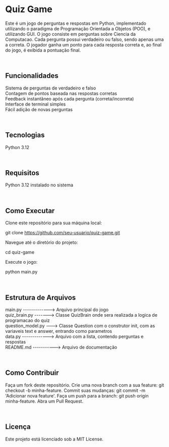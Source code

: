 <h1> Quiz Game </h1>

Este é um jogo de perguntas e respostas em Python, implementado utilizando o paradigma de Programação Orientada a Objetos (POO), e utilizando GUI. O jogo consiste em perguntas sobre Ciencia da Computacao. Cada pergunta possui verdadeiro ou falso, sendo apenas uma a correta. O jogador ganha um ponto para cada resposta correta e, ao final do jogo, é exibida a pontuação final.


<br><h2> Funcionalidades </h2>

Sistema de perguntas de verdadeiro e falso <br>
Contagem de pontos baseada nas respostas corretas  <br>
Feedback instantâneo após cada pergunta (correta/incorreta) <br>
Interface de terminal simples <br>
Fácil adição de novas perguntas

<br><h2> Tecnologias </h2>

Python 3.12  <br>

<br><h2> Requisitos </h2>

Python 3.12 instalado no sistema <br>

<br><h2> Como Executar </h2>

Clone este repositório para sua máquina local: <br>

git clone https://github.com/seu-usuario/quiz-game.git <br>

Navegue até o diretório do projeto: <br>

cd quiz-game  <br>

Execute o jogo: <br>

python main.py

<br><h2> Estrutura de Arquivos </h2>
                 
main.py -------------> Arquivo principal do jogo                                                                           <br>
quiz_brain.py -------> Classe QuizBrain onde sera realizada a logica de programacao do quiz                                <br>
question_model.py ---> Classe Question com o construtor init, com as variaveis text e answer, entrando como parametros     <br>
data.py -------------> Arquivo com a lista, contendo perguntas e respostas                                                 <br>
README.md -----------> Arquivo de documentação              
 
<br><h2> Como Contribuir </h2>
 
Faça um fork deste repositório.
Crie uma nova branch com a sua feature: git checkout -b minha-feature.
Commit suas mudanças: git commit -m 'Adicionar nova feature'.
Faça um push para a branch: git push origin minha-feature.
Abra um Pull Request.

<br><h2> Licença </h2>

Este projeto está licenciado sob a MIT License.

